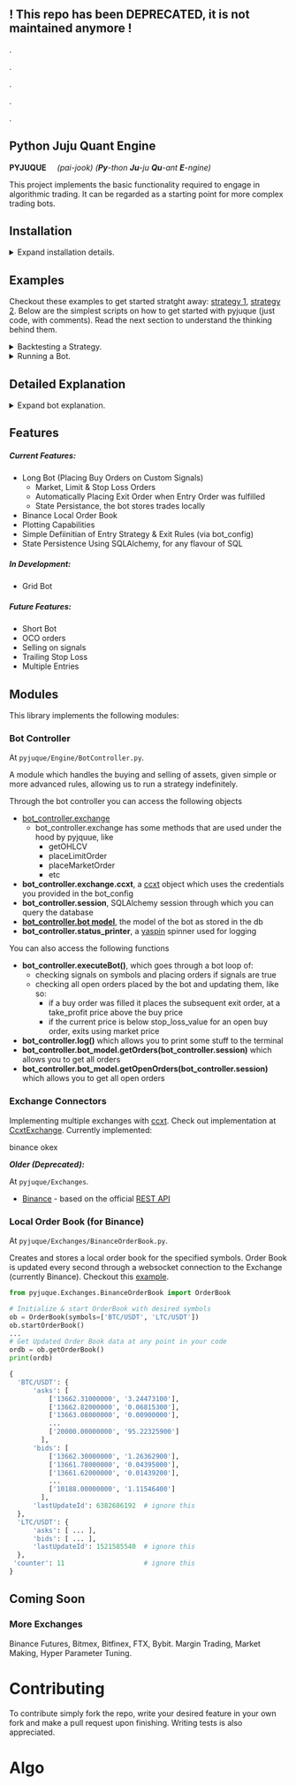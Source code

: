 ## ! This repo has been DEPRECATED, it is not maintained anymore !

.

.

.

.

.

## **Py**thon **Ju**ju **Qu**ant **E**ngine
**PYJUQUE**   &nbsp; &nbsp;  *(pai-jook)*
*(**Py**-thon **Ju**-ju **Qu**-ant **E**-ngine)*

This project implements the basic functionality required to engage in algorithmic trading. It can be regarded as a starting point for more complex trading bots.

## Installation

<details>
 <summary> Expand installation details. </summary>

<br/>


Make sure you have pip installed. To install the latest version run:
```sh
pip install -U git+https://github.com/tudorelu/pyjuque
```
 
To install an older (stable) version, run:
```sh
pip install Algotrading
```
Should be good to go! Now check out the example section. 
</details>

## Examples

Checkout these examples to get started stratght away: [strategy 1](/examples/Bot_CustomStrategy.py), [strategy 2](/examples/Bot_StrategyFromTemplate.py). Below are the simplest scripts on how to get started with pyjuque (just code, with comments). Read the next section to understand the thinking behind them.

<details>
 <summary> Backtesting a Strategy. </summary>

```py
# Import the Strategy template
from pyjuque.Strategies import StrategyTemplate
# Import the CcxtWrapper to connect to a cryptocurrency exchange (data provider)
from pyjuque.Exchanges.CcxtExchange import CcxtExchange
# Import the Backtester class
from pyjuque.Backtester import Backtester

# Define Momentum Strategy
class MomentumStrategy(StrategyTemplate):
    ### If the last `momentum_period` candles are monotonically increasing, 
    ### it is a long signal, and if they are monotonically decreasing 
    ### it's a short signal.
    def __init__(self, momentum_period=3):
        if momentum_period < 1:
            raise ValueError("momentum_period should be greater than 1.")
        self.momentum_period = momentum_period
        self.minimum_period = max(100, momentum_period)

    # this function computes all long and short signals
    # that happened on this dataframe (df) 
    def setUp(self, df):
        # the signals on the first `momentum_period` candles are false
        # because we don't have enough data yet to compute
        long_signals = [0] * self.momentum_period
        short_signals = [0] * self.momentum_period
        l_df = len(df)
        close = df['close']
        # for the rest of the candles check out if they were monotonically 
        # increasing or decreasing
        for i in range(self.momentum_period, l_df):
            all_increasing = True
            all_decreasing = True
            # Go through the last 'momentum_period' candles 
            # to see if they're all increasing, decreasing, or not
            for j in range(i + 1 - self.momentum_period, i + 1):
                all_increasing = all_increasing and (close[j] > close[j-1])
                all_decreasing = all_decreasing and (close[j] < close[j-1])
            # if they're all increasing it's a long signal
            long_signals.append(int(all_increasing))
            # if they're all decreasing it's a short signal
            short_signals.append(int(all_decreasing))
        self.long_signals = long_signals
        self.short_signals = short_signals
        self.dataframe = df

    # the bot will call this function with the latest data and if this 
    # returns 1, our bot will place a long order
    def checkLongSignal(self, i = None):
        return self.long_signals[i], None

    # if your exit settings contain 'exit on signal', the bot will exit if it 
    # currently has an open order and it receives a short signal 
    # (IE this function returns 1)
    def checkShortSignal(self, i = None):
        return self.short_signals[i], None

# Define the config file
bot_config = {
    'strategy': {
        'class': MomentumStrategy,
        'params': {'momentum_period' : 2}
    },
    'entry_settings' : {
        'trade_amount': 1_000,      # 1_000 Units per trade
        'go_long' : True,           # Go long
        'go_short' : False,         # Don't go short
        'fee': 0.1                  # 0.1% fee per trade
    },
    'exit_settings' : {
        'exit_on_signal': True    # Exit when you receive opposite signal (we're
                                  # in a LONG position and we get SHORT signal)
    }
}

if __name__ == '__main__':
    # Connect to exchange and get data (last 1000 1h candles for BTC/USDT)
    exchange = CcxtExchange('binance', {'enableRateLimit':True})
    df = exchange.getOHLCVHistorical("BTC/USDT", '1h', 1000)
    # Backtest bot on this data given the previously defined parameters
    bt = Backtester(bot_config)
    bt.backtest(df)
    # Show graph 
    bt.get_fig().show()

```
</details>

<details>
 <summary> Running a Bot. </summary>
<br/>

```py
from pyjuque.Bot import defineBot
import time

def customEntryStrategy(bot_controller, symbol):
    # signal = will_moon(symbol)          # bool
    # last_price = get_price(symbol)      # float
    return signal, last_price

## Defines the overall configuration of the bot 
bot_config = {
    'name' : 'my_bot',
    'test_run' : False                    # set to True to run in simulation mode
    'exchange' : {
        'name' : 'binance',
        'params' : {                      # put here any param that ccxt accepts
            'api_key': 'YOUR_API_KEY',
            'secret' : 'YOUR_API_SECRET'
        },
    },
    'symbols' : ['LINK/BTC', 'ETH/BTC'],  # !! all symbols must trade against same coin
                                          # !! IE: [XX/BTC, YY/BTC] OR [AA/EUR, CC/EUR]
    'starting_balance' : 0.0005,          # denominated in the quote asset against which 
                                          # the symbols are trading (BTC in this case)
    'strategy': {
        'custom': True,
        'entry_function': customEntryStrategy,
    },
    'entry_settings' : {
        'initial_entry_allocation': 100,  # 100% of starting_balance goes in every trade
        'signal_distance': 0.3            # upon receiving an entry_signal, entry order
                                          # is placed 0.3% away from market price
    },
    'exit_settings' : {
        'take_profit' : 3,                # take profit 3% above entry orders
        'stop_loss_value': 10             # stop loss 10% below entry orders
    },
}


## Runs the bot in an infinite loop that executes every 60 seconds 
## stoppable from the terminal with CTRL + C
def Main():
    bot_controller = defineBot(bot_config)
    while True:
        try:
            bot_controller.executeBot()
        except KeyboardInterrupt:
            return
        time.sleep(60)


if __name__ == '__main__':
    Main()
```
</details>


## Detailed Explanation

<details>
 <summary> Expand bot explanation. </summary>
<br/>
The idea behind this library is to allow you to implement whatever trading strategy you want, without having to worry about how to connect to the different exchanges via apis, or how to place, cancel and keep track of orders. You simply provide the signals and pyjuque does the rest. 

There are a number of settings that you define, like what symbols to trade on, how much money to place per trade and what exchange to use. You also get to set exit settings such as a take profit value and a stop loss value. All these settings get specified in a config dict. Below is a complete example of a config dict:

```py
## Defines the overall configuration of the bot 
bot_config = {
    # Name of the bot, as stored in the database
    'name' : 'my_bot',

    # exchange information (fill with your api key and secret)
    'exchange' : {
        'name' : 'binance', # or 'okex'
        'params' : {  # any parameter accepted by ccxt can go here
            'api_key': 'your_api_key_here',
            'secret' : 'your_secret_here',
            # 'password' : 'your_password_here' # if using 'okex'
        },
    },

    # starting balance for bot
    'starting_balance' : 0.0005,

    # symbols to trade on
    # !IMPORTANT! all symbols must trade against the same coin
    # !! IE: [AAA/BTC, BBB/BTC] OR [AAA/USDT, CCC/USDT]
    'symbols' : ['LINK/BTC', 'ETH/BTC'],  

    # strategy class / function (here we define the entry and exit strategies.)
    # this bot places an entry order when 'customEntryFunction' retruns true
    'strategy': { 
       'custom': True,
       'entry_function' : customEntryFunction 
    },

    # when the bot receives the buy signal, the order is placed according 
    # to the settings specified below
    'entry_settings' : {

        # between 0 and 100, the % of the starting_balance to put in an order
        'initial_entry_allocation': 100,

        # number between 0 and 100 - 1% means that when we get a buy signal, 
        # we place buy order 1% below current price. if 0, we place a market 
        # order immediately upon receiving signal
        'signal_distance': 0.3
    },

    # This bot exits when our filled orders have reached a take_profit % above 
    # the buy price, or a stop_loss_value % below it
    'exit_settings' : {

        # take profit value between 0 and infinity, 3% means we place our sell 
        # orders 3% above the prices that our buy orders filled at
        'take_profit' : 3,

        # stop loss value in percent - 10% means stop loss at 10% below our 
        # buy order's filled price
        'stop_loss_value': 10
    },
}
```

Besides these settings, you need to provide an entry strategy. It can be as simple as a function, or a more complex strategy class. We'll go over the simple example:

```py

# This is our signal function.
# It receives two parameters - the bot_controller,
# which gives us access to the exchange and to the 
# database, and the symbol on which the bot is 
# currently checking entry signals.
#
# It must return two values, a boolean and a number.
# The boolean is the signal, and the number is the 
# latest price of that symbol 
#
def customEntryFunction(bot_controller, symbol):
  # ... do some stuff here ...
  return signal, last_price_of_symbol

```

The beauty of this is that you can do whatever the heck you want in that custom entry function, because as long as you return a symbol and the latest price, pyjuque will be happy. You can check coins prices and their indicators, the volume on multiple exchanges, different order books, even weather data, twitter feeds or astronomical events. 

Here's a complete example of how to get started with pyjuque:

```py

from pyjuque.Bot import defineBot

## This is our signal function for now. 
def customEntryFunction(bot_controller, symbol):
  # ... do some stuff here ...
  return signal, last_price

## Defines the overall configuration of the bot 
bot_config = { ... }

## Runs the bot in an infinite loop, stoppable 
## from the terminal with CTRL + C
def Main():
    bot_controller = defineBot(bot_config)
    while True:
        try:
            bot_controller.executeBot()
        except KeyboardInterrupt:
            return
        time.sleep(60)


if __name__ == '__main__':
    Main()
```

Upon creating the bot, a database will be created in your computer, keeping track of orders placed. You can run this example and it will work - but you should update customEntryFunction to do some calculations & return true sometimes, because in its current state the bot won't ever make any trades.

Checkout these examples for more info: [strategy 1](/examples/Bot_CustomStrategy.py), [strategy 2](/examples/Bot_StrategyFromTemplate.py).

</details>

## Features


##### Current Features:
- Long Bot (Placing Buy Orders on Custom Signals)
  - Market, Limit & Stop Loss Orders 
  - Automatically Placing Exit Order when Entry Order was fulfilled
  - State Persistance, the bot stores trades locally
- Binance Local Order Book 
- Plotting Capabilities
- Simple Defiinitian of Entry Strategy & Exit Rules (via bot_config)
- State Persistence Using SQLAlchemy, for any flavour of SQL

##### In Development:
- Grid Bot

##### Future Features: 
- Short Bot
- OCO orders
- Selling on signals
- Trailing Stop Loss
- Multiple Entries


## Modules
This library implements the following modules:

### Bot Controller
At `pyjuque/Engine/BotController.py`. 

A module which handles the buying and selling of assets, given simple or more advanced rules, allowing us to run a strategy indefinitely. 

Through the bot controller you can access the following objects
 - [bot_controller.exchange](/pyjuque/Exchanges/CcxtExchange.py) 
    - bot_controller.exchange has some methods that are used under the hood by pyjquue, like 
        - getOHLCV
        - placeLimitOrder 
        - placeMarketOrder
        - etc
 - **bot_controller.exchange.ccxt**, a [ccxt](https://github.com/ccxt/ccxt) object which uses the credentials you provided in the bot_config 
 - **bot_controller.session**, SQLAlchemy session through which you can query the database 
 - [**bot_controller.bot model**](/pyjuque/Engine/Models/BotModels.py#L89), the model of the bot as stored in the db
 - **bot_controller.status_printer**, a [yaspin](https://github.com/pavdmyt/yaspin) spinner used for logging

You can also access the following functions
  - **bot_controller.executeBot()**, which goes through a bot loop of:
    - checking signals on symbols and placing orders if signals are true
    - checking all open orders placed by the bot and updating them, like so: 
        - if a buy order was filled it places the subsequent exit order, at a take_profit price above the buy price
        - if the current price is below stop_loss_value for an open buy order, exits using market price
  - **bot_controller.log()** which allows you to print some stuff to the terminal
  - **bot_controller.bot_model.getOrders(bot_controller.session)** which allows you to get all orders
  - **bot_controller.bot_model.getOpenOrders(bot_controller.session)** which allows you to get all open orders
  
### Exchange Connectors

Implementing multiple exchanges with [ccxt](https://github.com/ccxt/ccxt). Check out implementation at [CcxtExchange](/pyjuque/Exchanges/CcxtExchange.py). Currently implemented:

binance
okex

***Older (Deprecated):***
 
At `pyjuque/Exchanges`. 

  - [Binance](/pyjuque/Exchanges/Binance.py) - based on the official [REST API](https://github.com/binance-exchange/binance-official-api-docs/blob/master/rest-api.md)


<!-- ### Strategy Optimiser 
At `Algotrading/Strategies/StrategyOptimiser.py`. 

Currently allows for optimising strategy parameters using a genetic algorithm. Checkout this [example](/examples/try_strategy_optimiser.py). -->

### Local Order Book (for Binance)
At `pyjuque/Exchanges/BinanceOrderBook.py`. 

Creates and stores a local order book for the specified symbols. Order Book is updated every second through a websocket connection to the Exchange (currently Binance). Checkout this [example](/examples/Feature_BinanceLocalOrderBook.py).

```py
from pyjuque.Exchanges.BinanceOrderBook import OrderBook

# Initialize & start OrderBook with desired symbols
ob = OrderBook(symbols=['BTC/USDT', 'LTC/USDT'])
ob.startOrderBook()
...
# Get Updated Order Book data at any point in your code 
ordb = ob.getOrderBook()
print(ordb)

{
  'BTC/USDT': {
      'asks': [
          ['13662.31000000', '3.24473100'],
          ['13662.82000000', '0.06815300'],
          ['13663.08000000', '0.00900000'],
          ...
          ['20000.00000000', '95.22325900']
        ],
      'bids': [
          ['13662.30000000', '1.26362900'],
          ['13661.78000000', '0.04395000'],
          ['13661.62000000', '0.01439200'],
          ...
          ['10188.00000000', '1.11546400']
        ],
      'lastUpdateId': 6382686192  # ignore this
  },
  'LTC/USDT': {
      'asks': [ ... ],
      'bids': [ ... ],
      'lastUpdateId': 1521585540  # ignore this
  },
 'counter': 11                    # ignore this
}

```

## **Coming Soon**
### More Exchanges
Binance Futures, Bitmex, Bitfinex, FTX, Bybit.
Margin Trading, Market Making, Hyper Parameter Tuning.

# Contributing
To contribute simply fork the repo, write your desired feature in your own fork and make a pull request upon finishing. Writing tests is also appreciated.

# Algo
